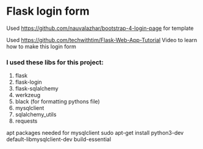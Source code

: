 <h1>Flask login form</h1>

Used https://github.com/nauvalazhar/bootstrap-4-login-page for template

Used https://github.com/techwithtim/Flask-Web-App-Tutorial Video to learn how to make this login form

### I used these libs for this project:
1. flask
2. flask-login
3. flask-sqlalchemy
4. werkzeug
5. black (for formatting pythons file)
6. mysqlclient
7. sqlalchemy_utils
8. requests

apt packages needed for mysqlclient
sudo apt-get install python3-dev default-libmysqlclient-dev build-essential
